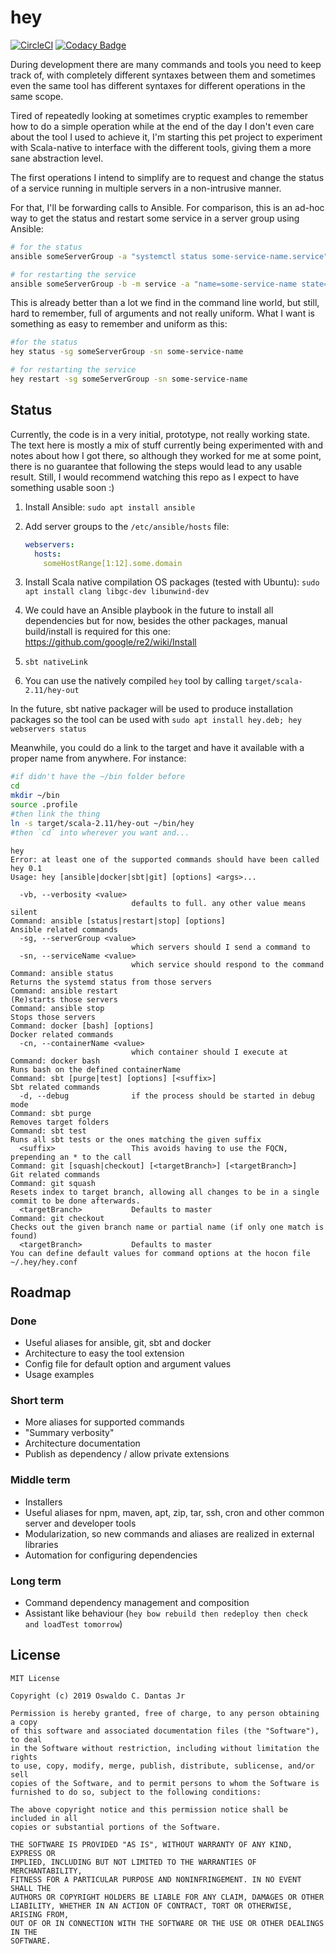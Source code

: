 # hey

[![CircleCI](https://circleci.com/gh/oswaldo/hey.svg?style=svg)](https://circleci.com/gh/oswaldo/hey) [![Codacy Badge](https://api.codacy.com/project/badge/Grade/2fcfcc93e5fc4a3fac50890202e3bcde)](https://www.codacy.com/manual/oswaldodantas/hey?utm_source=github.com&amp;utm_medium=referral&amp;utm_content=oswaldo/hey&amp;utm_campaign=Badge_Grade)

During development there are many commands and tools you need to keep track of, with completely different syntaxes between them and sometimes even the same tool has different syntaxes for different operations in the same scope.

Tired of repeatedly looking at sometimes cryptic examples to remember how to do a simple operation while at the end of the day I don't even care about the tool I used to achieve it, I'm starting this pet project to experiment with Scala-native to interface with the different tools, giving them a more sane abstraction level.

The first operations I intend to simplify are to request and change the status of a service running in multiple servers in a non-intrusive manner.

For that, I'll be forwarding calls to Ansible. For comparison, this is an ad-hoc way to get the status and restart some service in a server group using Ansible:

```bash
# for the status
ansible someServerGroup -a "systemctl status some-service-name.service"

# for restarting the service
ansible someServerGroup -b -m service -a "name=some-service-name state=restarted"
```

This is already better than a lot we find in the command line world, but still, hard to remember, full of arguments and not really uniform. What I want is something as easy to remember and uniform as this:

```bash
#for the status
hey status -sg someServerGroup -sn some-service-name

# for restarting the service
hey restart -sg someServerGroup -sn some-service-name
```

## Status

Currently, the code is in a very initial, prototype, not really working state. The text here is mostly a mix of stuff currently being experimented with and notes about how I got there, so although they worked for me at some point, there is no guarantee that following the steps would lead to any usable result. Still, I would recommend watching this repo as I expect to have something usable soon :)

1. Install Ansible: `sudo apt install ansible`
2. Add server groups to the `/etc/ansible/hosts` file:

   ```yaml
   webservers:
     hosts:
       someHostRange[1:12].some.domain
   ```

3. Install Scala native compilation OS packages (tested with Ubuntu): `sudo apt install clang libgc-dev libunwind-dev`
4. We could have an Ansible playbook in the future to install all dependencies but for now, besides the other packages, manual build/install is required for this one: <https://github.com/google/re2/wiki/Install>
5. `sbt nativeLink`
6. You can use the natively compiled `hey` tool by calling `target/scala-2.11/hey-out`

In the future, sbt native packager will be used to produce installation packages so the tool can be used with `sudo apt install hey.deb; hey webservers status`

Meanwhile, you could do a link to the target and have it available with a proper name from anywhere. For instance:

```bash
#if didn't have the ~/bin folder before
cd
mkdir ~/bin
source .profile
#then link the thing
ln -s target/scala-2.11/hey-out ~/bin/hey
#then `cd` into wherever you want and...
```

```text
hey
Error: at least one of the supported commands should have been called
hey 0.1
Usage: hey [ansible|docker|sbt|git] [options] <args>...

  -vb, --verbosity <value>
                           defaults to full. any other value means silent
Command: ansible [status|restart|stop] [options]
Ansible related commands
  -sg, --serverGroup <value>
                           which servers should I send a command to
  -sn, --serviceName <value>
                           which service should respond to the command
Command: ansible status
Returns the systemd status from those servers
Command: ansible restart
(Re)starts those servers
Command: ansible stop
Stops those servers
Command: docker [bash] [options]
Docker related commands
  -cn, --containerName <value>
                           which container should I execute at
Command: docker bash
Runs bash on the defined containerName
Command: sbt [purge|test] [options] [<suffix>]
Sbt related commands
  -d, --debug              if the process should be started in debug mode
Command: sbt purge
Removes target folders
Command: sbt test
Runs all sbt tests or the ones matching the given suffix
  <suffix>                 This avoids having to use the FQCN, prepending an * to the call
Command: git [squash|checkout] [<targetBranch>] [<targetBranch>]
Git related commands
Command: git squash
Resets index to target branch, allowing all changes to be in a single commit to be done afterwards.
  <targetBranch>           Defaults to master
Command: git checkout
Checks out the given branch name or partial name (if only one match is found)
  <targetBranch>           Defaults to master
You can define default values for command options at the hocon file ~/.hey/hey.conf
```

## Roadmap

### Done

* Useful aliases for ansible, git, sbt and docker
* Architecture to easy the tool extension
* Config file for default option and argument values
* Usage examples

### Short term

* More aliases for supported commands
* "Summary verbosity"
* Architecture documentation
* Publish as dependency / allow private extensions

### Middle term

* Installers
* Useful aliases for npm, maven, apt, zip, tar, ssh, cron and other common server and developer tools
* Modularization, so new commands and aliases are realized in external libraries
* Automation for configuring dependencies

### Long term

* Command dependency management and composition
* Assistant like behaviour (`hey bow rebuild then redeploy then check and loadTest tomorrow`)

## License

```license
MIT License

Copyright (c) 2019 Oswaldo C. Dantas Jr

Permission is hereby granted, free of charge, to any person obtaining a copy
of this software and associated documentation files (the "Software"), to deal
in the Software without restriction, including without limitation the rights
to use, copy, modify, merge, publish, distribute, sublicense, and/or sell
copies of the Software, and to permit persons to whom the Software is
furnished to do so, subject to the following conditions:

The above copyright notice and this permission notice shall be included in all
copies or substantial portions of the Software.

THE SOFTWARE IS PROVIDED "AS IS", WITHOUT WARRANTY OF ANY KIND, EXPRESS OR
IMPLIED, INCLUDING BUT NOT LIMITED TO THE WARRANTIES OF MERCHANTABILITY,
FITNESS FOR A PARTICULAR PURPOSE AND NONINFRINGEMENT. IN NO EVENT SHALL THE
AUTHORS OR COPYRIGHT HOLDERS BE LIABLE FOR ANY CLAIM, DAMAGES OR OTHER
LIABILITY, WHETHER IN AN ACTION OF CONTRACT, TORT OR OTHERWISE, ARISING FROM,
OUT OF OR IN CONNECTION WITH THE SOFTWARE OR THE USE OR OTHER DEALINGS IN THE
SOFTWARE.
```

